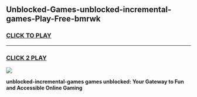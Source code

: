 
## Unblocked-Games-unblocked-incremental-games-Play-Free-bmrwk
<h3>
<a href="https://premium76.site?title=unblocked-incremental-games&ref=18A">CLICK TO PLAY</a></h3>
<hr>

<h3>
<a href="https://premium76.site?title=unblocked-incremental-games&ref=18A">CLICK 2 PLAY</a>
  
</h3>

<a href="https://premium76.site?title=unblocked-incremental-games&ref=18A"><img src="https://clearcache.store/games.png"></a>


**unblocked-incremental-games games unblocked: Your Gateway to Fun and Accessible Online Gaming**
